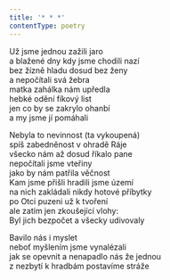 ```yaml
---
title: '* * *'
contentType: poetry
---
```


<section>

Už jsme jednou zažili jaro  
a blažené dny kdy jsme chodili nazí  
bez žízně hladu dosud bez ženy  
a nepočítali svá žebra  
matka zahálka nám upředla  
hebké odění fíkový list  
jen co by se zakrylo ohanbí  
a my jsme jí pomáhali

Nebyla to nevinnost (ta vykoupená)  
spíš zabedněnost v ohradě Ráje  
všecko nám až dosud říkalo pane  
nepočítali jsme vteřiny  
jako by nám patřila věčnost  
Kam jsme přišli hradili jsme území  
na nich zakládali nikdy hotové příbytky  
po Otci puzeni už k tvoření  
ale zatím jen zkoušející vlohy:  
Byl jich bezpočet a všecky udivovaly

Bavilo nás i myslet  
neboť myšlením jsme vynalézali  
jak se opevnit a nenapadlo nás že jednou  
z nezbytí k hradbám postavíme stráže

</section>
